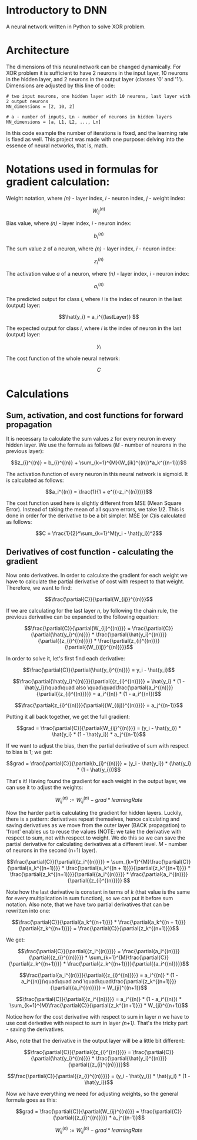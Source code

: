 # Introductory to DNN
A neural network written in Python to solve XOR problem.

# Architecture
The dimensions of this neural network can be changed dynamically. For XOR problem it is sufficient to have 2 neurons in the input layer, 10 neurons in the hidden layer, and 2 neurons in the output layer (classes '0' and '1'). Dimensions are adjusted by this line of code:
```
# two input neurons, one hidden layer with 10 neurons, last layer with 2 output neurons
NN_dimensions = [2, 10, 2]

# a - number of inputs, Ln - number of neurons in hidden layers
NN_dimensions = [a, L1, L2, ..., Ln]
```

In this code example the number of iterations is fixed, and the learning rate is fixed as well. This project was made with one purpose: delving into the essence of neural networks, that is, math.
# Notations used in formulas for gradient calculation:

Weight notation, where _(n)_ - layer index, _i_ - neuron index, _j_ - weight index:
```math
W_{ij}^{(n)}
```
Bias value, where _(n)_ - layer index, _i_ - neuron index:
```math
b_{i}^{(n)}
```
The sum value _z_ of a neuron, where _(n)_ - layer index, _i_ - neuron index:
```math
z_{i}^{(n)}
```
The activation value _a_ of a neuron, where _(n)_ - layer index, _i_ - neuron index:
```math
a_{i}^{(n)}
```
The predicted output for class _i_, where _i_ is the index of neuron in the last (output) layer:
```math
\hat{y_i} = a_i^{(lastLayer)} 
```
The expected output for class _i_, where _i_ is the index of neuron in the last (output) layer:
```math
y_i
```
The cost function of the whole neural network:
```math
C
```
# Calculations
## Sum, activation, and cost functions for forward propagation
It is necessary to calculate the sum values _z_ for every neuron in every hidden layer.
We use the formula as follows (_M_ - number of neurons in the previous layer):
```math
z_{i}^{(n)} = b_{i}^{(n)} + \sum_{k=1}^{M}(W_{ik}^{(n)}*a_k^{(n-1)})
```

The activation function of every neuron in this neural network is sigmoid.
It is calculated as follows:
```math
a_i^{(n)} = \frac{1}{1 + e^{(-z_i^{(n)})}}
```

The cost function used here is slightly different from MSE (Mean Square Error). Instead of taking the mean of all square errors, we take 1/2. This is done in order for the derivative to be a bit simpler.
MSE (or _C_)is calculated as follows:
```math
C = \frac{1}{2}*\sum_{k=1}^M(y_i - \hat{y_i})^2
```
## Derivatives of cost function - calculating the gradient
Now onto derivatives. In order to calculate the gradient for each weight we have to calculate the partial derivative of cost with respect to that weight. Therefore, we want to find:
```math
\frac{\partial{C}}{\partial{W_{ij}}^{(n)}}
```
If we are calculating for the last layer _n_, by following the chain rule, the previous derivative can be expanded to the following equation:
```math
\frac{\partial{C}}{\partial{W_{ij}^{(n)}}} = \frac{\partial{C}}{\partial{\hat{y_i}^{(n)}}} * \frac{\partial{\hat{y_i}^{(n)}}}{\partial{{z_{i}^{(n)}}}}  * \frac{\partial{z_{i}^{(n)}}}{\partial{{W_{(ij)}^{(n)}}}}
```
In order to solve it, let's first find each derivative:
```math
\frac{\partial{C}}{\partial{\hat{y_i}^{(n)}}} = y_i - \hat{y_i}
```
```math
\frac{\partial{\hat{y_i}^{(n)}}}{\partial{{z_{i}^{(n)}}}} = \hat{y_i} * (1 - \hat{y_i})\quad\quad also \quad\quad\frac{\partial{a_i^{(n)}}}{\partial{{z_{i}^{(n)}}}} = a_i^{(n)} * (1 - a_i^{(n)})
```
```math
\frac{\partial{z_{i}^{(n)}}}{\partial{{W_{(ij)}^{(n)}}}} = a_j^{(n-1)}
```
Putting it all back together, we get the full gradient:
```math
grad = \frac{\partial{C}}{\partial{W_{ij}^{(n)}}} = (y_i - \hat{y_i}) * \hat{y_i} * (1 - \hat{y_i}) * a_j^{(n-1)}
```
If we want to adjust the bias, then the partial derivative of sum with respect to bias is 1; we get:
```math
grad = \frac{\partial{C}}{\partial{b_{i}^{(n)}}} = (y_i - \hat{y_i}) * (\hat{y_i} * (1 - \hat{y_i}))
```
That's it! Having found the gradient for each weight in the output layer, we can use it to adjust the weights:
```math
W_{ij}^{(n)} := W_{ij}^{(n)} - grad * learningRate
```
Now the harder part is calculating the gradient for hidden layers. Luckily, there is a pattern: derivatives repeat themselves, hence calculating and saving derivatives as we move from the outer layer (BACK propagation) to 'front' enables us to reuse the values (NOTE: we take the derivative with respect to sum, not with respect to weight. We do this so we can save the partial derivative for calculating derivatives at a different level. _M_ - number of neurons in the second (n+1) layer).
```math
\frac{\partial{C}}{\partial{{z_i^{(n)}}}} = \sum_{k=1}^{M}\frac{\partial{C}}{\partial{a_k^{(n+1)}}} * \frac{\partial{a_k^{(n + 1)}}}{\partial{z_k^{(n+1)}}} * \frac{\partial{z_k^{(n+1)}}}{\partial{{a_i^{(n)}}}} * \frac{\partial{a_i^{(n)}}}{\partial{{z_{i}^{(n)}}}} 
```
Note how the last derivative is constant in terms of _k_ (that value is the same for every multiplication in sum function), so we can put it before sum notation. Also note, that we have two partial derivatives that can be rewritten into one:
```math
\frac{\partial{C}}{\partial{a_k^{(n+1)}}} * \frac{\partial{a_k^{(n + 1)}}}{\partial{z_k^{(n+1)}}} = \frac{\partial{C}}{\partial{z_k^{(n+1)}}}
```
We get:
```math
\frac{\partial{C}}{\partial{{z_i^{(n)}}}} = \frac{\partial{a_i^{(n)}}}{\partial{{z_{i}^{(n)}}}} * \sum_{k=1}^{M}\frac{\partial{C}}{\partial{z_k^{(n+1)}}} * \frac{\partial{z_k^{(n+1)}}}{\partial{{a_i^{(n)}}}}
```
```math
\frac{\partial{a_i^{(n)}}}{\partial{{z_{i}^{(n)}}}} = a_i^{(n)} * (1 - a_i^{(n)})\quad\quad and \quad\quad\frac{\partial{z_k^{(n+1)}}}{\partial{{a_i^{(n)}}}} = W_{ji}^{(n+1)}
```
```math
\frac{\partial{C}}{\partial{{z_i^{(n)}}}} = a_i^{(n)} * (1 - a_i^{(n)}) * \sum_{k=1}^{M}\frac{\partial{C}}{\partial{z_k^{(n+1)}}} * W_{ji}^{(n+1)}
```
Notice how for the cost derivative with respect to sum in layer _n_ we have to use cost derivative with respect to sum in layer _(n+1)_. That's the tricky part - saving the derivatives. 

Also, note that the derivative in the output layer will be a little bit different:
```math
\frac{\partial{C}}{\partial{{z_{i}^{(n)}}}} = \frac{\partial{C}}{\partial{\hat{y_i}^{(n)}}}  * \frac{\partial{\hat{y_i}^{(n)}}}{\partial{{z_{i}^{(n)}}}}
```
```math
\frac{\partial{C}}{\partial{{z_{i}^{(n)}}}} = (y_i - \hat{y_i}) * \hat{y_i} * (1 - \hat{y_i})
```
Now we have everything we need for adjusting weights, so the general formula goes as this:
```math
grad = \frac{\partial{C}}{\partial{W_{ij}^{(n)}}} = \frac{\partial{C}}{\partial{{z_{i}^{(n)}}}} * a_j^{(n-1)}
```
```math
W_{ij}^{(n)} := W_{ij}^{(n)} - grad * learningRate
```
